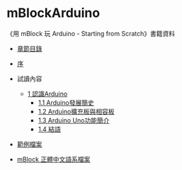 # mBlockArduino

《用 mBlock 玩 Arduino - Starting from Scratch》書籍資料

- [章節目錄](http://openhome.cc/Gossip/Books/mBlockArduinoTOC.html)

- [序](http://openhome.cc/Gossip/Books/mBlockArduinoPreface.html) 

- 試讀內容
  - [1 認識Arduino](http://openhome.cc/Gossip/Books/mBlockArduino1-1and1-2.html)
      - [1.1 Arduino發展簡史](http://openhome.cc/Gossip/Books/mBlockArduino1-1and1-2.html#1-1)
      - [1.2 Arduino擴充板與相容板](http://openhome.cc/Gossip/Books/mBlockArduino1-1and1-2.html#1-2)
      - [1.3 Arduino Uno功能簡介](http://openhome.cc/Gossip/Books/mBlockArduino1-3and1-4.html#1-3)
      - [1.4 結語](http://openhome.cc/Gossip/Books/mBlockArduino1-3and1-4.html#1-4)

- [範例檔案](https://github.com/JustinSDK/mBlockArduino/tree/master/samples)
- [mBlock 正體中文語系檔案](https://github.com/JustinSDK/mBlockArduino/blob/master/resources/zh_TW.po) 